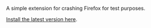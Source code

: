 A simple extension for crashing Firefox for test purposes.


[Install the latest version here](https://addons.mozilla.org/en-US/firefox/addon/crash-me-now-simple/).

